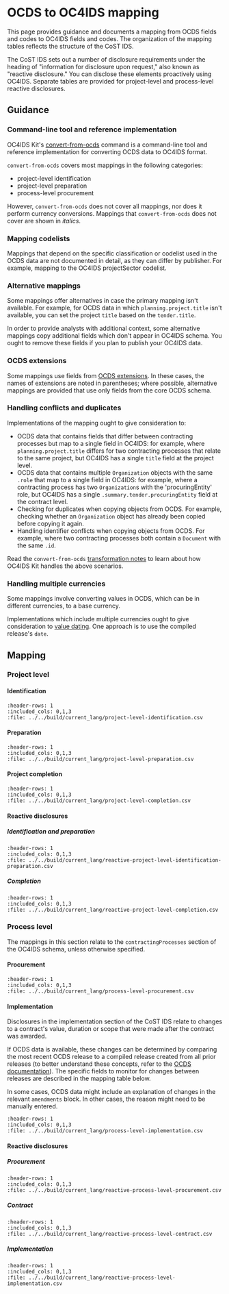 # OCDS to OC4IDS mapping

<style>
.wy-nav-content {
  max-width: 1200px;
}
</style>

This page provides guidance and documents a mapping from OCDS fields and codes to OC4IDS fields and codes. The organization of the mapping tables reflects the structure of the CoST IDS.

The CoST IDS sets out a number of disclosure requirements under the heading of "information for disclosure upon request," also known as "reactive disclosure." You can disclose these elements proactively using OC4IDS. Separate tables are provided for project-level and process-level reactive disclosures.

## Guidance

### Command-line tool and reference implementation

OC4IDS Kit's [convert-from-ocds](https://oc4idskit.readthedocs.io/en/latest/cli.html#convert-from-ocds) command is a command-line tool and reference implementation for converting OCDS data to OC4IDS format.

`convert-from-ocds` covers most mappings in the following categories:

* project-level identification
* project-level preparation
* process-level procurement

However, `convert-from-ocds` does not cover all mappings, nor does it perform currency conversions. Mappings that `convert-from-ocds` does not cover are shown in *italics*.

### Mapping codelists

Mappings that depend on the specific classification or codelist used in the OCDS data are not documented in detail, as they can differ by publisher. For example, mapping to the OC4IDS projectSector codelist.

### Alternative mappings

Some mappings offer alternatives in case the primary mapping isn't available. For example, for OCDS data in which `planning.project.title` isn't available, you can set the project `title` based on the `tender.title`.

In order to provide analysts with additional context, some alternative mappings copy additional fields which don't appear in OC4IDS schema. You ought to remove these fields if you plan to publish your OC4IDS data.

### OCDS extensions

Some mappings use fields from [OCDS extensions](https://standard.open-contracting.org/latest/en/guidance/map/extensions/#extensions). In these cases, the names of extensions are noted in parentheses; where possible, alternative mappings are provided that use only fields from the core OCDS schema.

### Handling conflicts and duplicates

Implementations of the mapping ought to give consideration to:

* OCDS data that contains fields that differ between contracting processes but map to a single field in OC4IDS: for example, where `planning.project.title` differs for two contracting processes that relate to the same project, but OC4IDS has a single `title` field at the project level.
* OCDS data that contains multiple `Organization` objects with the same `.role` that map to a single field in OC4IDS: for example, where a contracting process has two `Organization`s with the 'procuringEntity' role, but OC4IDS has a single `.summary.tender.procuringEntity` field at the contract level.
* Checking for duplicates when copying objects from OCDS. For example, checking whether an `Organization` object has already been copied before copying it again.
* Handling identifier conflicts when copying objects from OCDS. For example, where two contracting processes both contain a ``Document`` with the same `.id`.

Read the `convert-from-ocds` [transformation notes](https://oc4idskit.readthedocs.io/en/latest/cli.html#transformation-notes) to learn about how OC4IDS Kit handles the above scenarios.

### Handling multiple currencies

Some mappings involve converting values in OCDS, which can be in different currencies, to a base currency.

Implementations which include multiple currencies ought to give consideration to [value dating](https://en.wikipedia.org/wiki/Value_date). One approach is to use the compiled release's `date`.

## Mapping

### Project level

#### Identification

```{csv-table-no-translate}
:header-rows: 1
:included_cols: 0,1,3
:file: ../../build/current_lang/project-level-identification.csv
```

#### Preparation

```{csv-table-no-translate}
:header-rows: 1
:included_cols: 0,1,3
:file: ../../build/current_lang/project-level-preparation.csv
```

#### Project completion

```{csv-table-no-translate}
:header-rows: 1
:included_cols: 0,1,3
:file: ../../build/current_lang/project-level-completion.csv
```

#### Reactive disclosures

##### Identification and preparation

```{csv-table-no-translate}
:header-rows: 1
:included_cols: 0,1,3
:file: ../../build/current_lang/reactive-project-level-identification-preparation.csv
```

##### Completion

```{csv-table-no-translate}
:header-rows: 1
:included_cols: 0,1,3
:file: ../../build/current_lang/reactive-project-level-completion.csv
```

### Process level

The mappings in this section relate to the `contractingProcesses` section of the OC4IDS schema, unless otherwise specified.

#### Procurement

```{csv-table-no-translate}
:header-rows: 1
:included_cols: 0,1,3
:file: ../../build/current_lang/process-level-procurement.csv
```

#### Implementation

Disclosures in the implementation section of the CoST IDS relate to changes to a contract's value, duration or scope that were made after the contract was awarded.

If OCDS data is available, these changes can be determined by comparing the most recent OCDS release to a compiled release created from all prior releases (to better understand these concepts, refer to the [OCDS documentation](https://standard.open-contracting.org/1.1/en/getting_started/releases_and_records/)). The specific fields to monitor for changes between releases are described in the mapping table below.

In some cases, OCDS data might include an explanation of changes in the relevant `amendments` block. In other cases, the reason might need to be manually entered.

```{csv-table-no-translate}
:header-rows: 1
:included_cols: 0,1,3
:file: ../../build/current_lang/process-level-implementation.csv
```

#### Reactive disclosures

##### Procurement

```{csv-table-no-translate}
:header-rows: 1
:included_cols: 0,1,3
:file: ../../build/current_lang/reactive-process-level-procurement.csv
```

##### Contract

```{csv-table-no-translate}
:header-rows: 1
:included_cols: 0,1,3
:file: ../../build/current_lang/reactive-process-level-contract.csv
```

##### Implementation

```{csv-table-no-translate}
:header-rows: 1
:included_cols: 0,1,3
:file: ../../build/current_lang/reactive-process-level-implementation.csv
```
